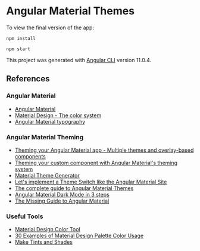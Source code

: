 # Angular Material Themes

To view the final version of the app:

```
npm install

npm start
```

This project was generated with [Angular CLI](https://github.com/angular/angular-cli) version 11.0.4.

## References

### Angular Material

- [Angular Material](https://material.angular.io)
- [Material Design - The color system](https://material.io/design/color/the-color-system.html#tools-for-picking-colors)
- [Angular Material typography](https://material.angular.io/guide/typography)

### Angular Material Theming

- [Theming your Angular Material app - Multiple themes and overlay-based components](https://material.angular.io/guide/theming#multiple-themes-and-overlay-based-components)
- [Theming your custom component with Angular Material's theming system](https://material.angular.io/guide/theming-your-components)
- [Material Theme Generator](https://www.nikhilwalvekar.com/ng-mat-theme-generator/)
- [Let's implement a Theme Switch like the Angular Material Site](https://indepth.dev/posts/1218/lets-implement-a-theme-switch-like-the-angular-material-site)
- [The complete guide to Angular Material Themes](https://medium.com/@tomastrajan/the-complete-guide-to-angular-material-themes-4d165a9d24d1)
- [Angular Material Dark Mode in 3 steps](https://zoaibkhan.com/blog/angular-material-dark-mode-in-3-steps/)
- [The Missing Guide to Angular Material](https://ultimatecourses.com/blog/the-missing-guide-to-angular-material#adding-angular-material)

### Useful Tools

- [Material Design Color Tool](https://material.io/resources/color)
- [30 Examples of Material Design Palette Color Usage](https://saruwakakun.com/en/material-color)
- [Make Tints and Shades](https://maketintsandshades.com)

